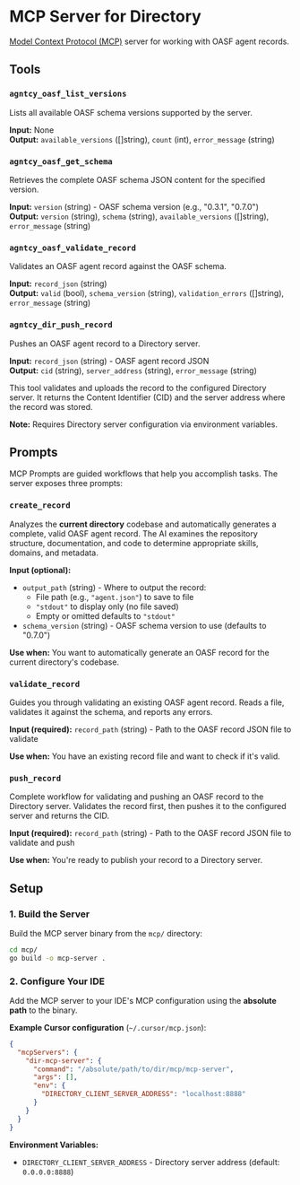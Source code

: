 # MCP Server for Directory

[Model Context Protocol (MCP)](https://modelcontextprotocol.io/) server for working with OASF agent records.

## Tools

### `agntcy_oasf_list_versions`

Lists all available OASF schema versions supported by the server.

**Input:** None  
**Output:** `available_versions` ([]string), `count` (int), `error_message` (string)

### `agntcy_oasf_get_schema`

Retrieves the complete OASF schema JSON content for the specified version.

**Input:** `version` (string) - OASF schema version (e.g., "0.3.1", "0.7.0")  
**Output:** `version` (string), `schema` (string), `available_versions` ([]string), `error_message` (string)

### `agntcy_oasf_validate_record`

Validates an OASF agent record against the OASF schema.

**Input:** `record_json` (string)  
**Output:** `valid` (bool), `schema_version` (string), `validation_errors` ([]string), `error_message` (string)

### `agntcy_dir_push_record`

Pushes an OASF agent record to a Directory server.

**Input:** `record_json` (string) - OASF agent record JSON  
**Output:** `cid` (string), `server_address` (string), `error_message` (string)

This tool validates and uploads the record to the configured Directory server. It returns the Content Identifier (CID) and the server address where the record was stored.

**Note:** Requires Directory server configuration via environment variables.

## Prompts

MCP Prompts are guided workflows that help you accomplish tasks. The server exposes three prompts:

### `create_record`

Analyzes the **current directory** codebase and automatically generates a complete, valid OASF agent record. The AI examines the repository structure, documentation, and code to determine appropriate skills, domains, and metadata.

**Input (optional):**
- `output_path` (string) - Where to output the record:
  - File path (e.g., `"agent.json"`) to save to file
  - `"stdout"` to display only (no file saved)
  - Empty or omitted defaults to `"stdout"`
- `schema_version` (string) - OASF schema version to use (defaults to "0.7.0")

**Use when:** You want to automatically generate an OASF record for the current directory's codebase.

### `validate_record`

Guides you through validating an existing OASF agent record. Reads a file, validates it against the schema, and reports any errors.

**Input (required):** `record_path` (string) - Path to the OASF record JSON file to validate

**Use when:** You have an existing record file and want to check if it's valid.

### `push_record`

Complete workflow for validating and pushing an OASF record to the Directory server. Validates the record first, then pushes it to the configured server and returns the CID.

**Input (required):** `record_path` (string) - Path to the OASF record JSON file to validate and push

**Use when:** You're ready to publish your record to a Directory server.

## Setup

### 1. Build the Server

Build the MCP server binary from the `mcp/` directory:

```bash
cd mcp/
go build -o mcp-server .
```

### 2. Configure Your IDE

Add the MCP server to your IDE's MCP configuration using the **absolute path** to the binary.

**Example Cursor configuration** (`~/.cursor/mcp.json`):
```json
{
  "mcpServers": {
    "dir-mcp-server": {
      "command": "/absolute/path/to/dir/mcp/mcp-server",
      "args": [],
      "env": {
        "DIRECTORY_CLIENT_SERVER_ADDRESS": "localhost:8888"
      }
    }
  }
}
```

**Environment Variables:**
- `DIRECTORY_CLIENT_SERVER_ADDRESS` - Directory server address (default: `0.0.0.0:8888`)
